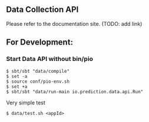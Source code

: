 ## Data Collection API

Please refer to the documentation site. (TODO: add link)

## For Development:

### Start Data API without bin/pio

```
$ sbt/sbt "data/compile"
$ set -a
$ source conf/pio-env.sh
$ set +a
$ sbt/sbt "data/run-main io.prediction.data.api.Run"
```

Very simple test

```
$ data/test.sh <appId>
```
